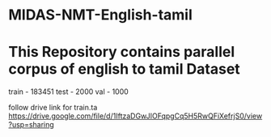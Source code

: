 # MIDAS-NMT-English-tamil
This Repository contains parallel corpus of english to tamil Dataset
=======================
train - 183451
test - 2000
val - 1000

follow drive link for train.ta
https://drive.google.com/file/d/1IftzaDGwJIOFqpgCq5H5RwQFiXefrjS0/view?usp=sharing
